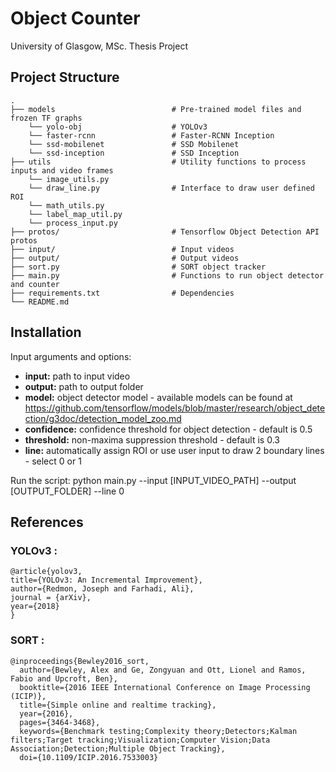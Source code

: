 # Object Counter

University of Glasgow, MSc. Thesis Project

## Project Structure

    .
    ├── models                          # Pre-trained model files and frozen TF graphs
        └── yolo-obj                    # YOLOv3
        └── faster-rcnn                 # Faster-RCNN Inception
        └── ssd-mobilenet               # SSD Mobilenet
        └── ssd-inception               # SSD Inception
    ├── utils                           # Utility functions to process inputs and video frames
        └── image_utils.py
        └── draw_line.py                # Interface to draw user defined ROI                 
        └── math_utils.py
        └── label_map_util.py                  
        └── process_input.py
    ├── protos/                         # Tensorflow Object Detection API protos
    ├── input/                          # Input videos
    ├── output/                         # Output videos                         
    ├── sort.py                         # SORT object tracker
    ├── main.py                         # Functions to run object detector and counter
    ├── requirements.txt                # Dependencies
    └── README.md

## Installation

Input arguments and options:
- **input:** path to input video
- **output:** path to output folder
- **model:** object detector model - available models can be found at https://github.com/tensorflow/models/blob/master/research/object_detection/g3doc/detection_model_zoo.md
- **confidence:** confidence threshold for object detection - default is 0.5
- **threshold:** non-maxima suppression threshold - default is 0.3
- **line:** automatically assign ROI or use user input to draw 2 boundary lines - select 0 or 1

Run the script:
python main.py --input [INPUT_VIDEO_PATH] --output [OUTPUT_FOLDER] --line 0

## References
### YOLOv3 :

    @article{yolov3,
    title={YOLOv3: An Incremental Improvement},
    author={Redmon, Joseph and Farhadi, Ali},
    journal = {arXiv},
    year={2018}
    }

### SORT :

    @inproceedings{Bewley2016_sort,
      author={Bewley, Alex and Ge, Zongyuan and Ott, Lionel and Ramos, Fabio and Upcroft, Ben},
      booktitle={2016 IEEE International Conference on Image Processing (ICIP)},
      title={Simple online and realtime tracking},
      year={2016},
      pages={3464-3468},
      keywords={Benchmark testing;Complexity theory;Detectors;Kalman filters;Target tracking;Visualization;Computer Vision;Data Association;Detection;Multiple Object Tracking},
      doi={10.1109/ICIP.2016.7533003}
